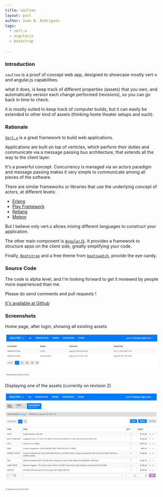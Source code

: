 ```yaml
---
title: vaultee
layout: post
author: Juan B. Rodriguez
tags:
  - vert.x
  - angularjs
  - bootstrap

---
```


### Introduction

`vaultee` is a proof of concept web app, designed to showcase mostly vert-x and angular.js capabilities.

what it does, is keep track of different properties (assets) that you own, and automatically version each change performed (revisions), so you can go back in time to check.

it is mostly suited to keep track of computer builds, but it can easily be extended to other kind of assets (thinking home theater setups and such).


### Rationale

[`Vert.x`](http://vertx.io) is a great framework to build web applications.

Applications are built on top of verticles, which perform their duties and communicate via a message passing bus architecture, that extends all the way to the client layer.

It's a powerful concept. Concurrency is managed via an actors paradigm and message passing makes it very simple to communicate among all pieces of the software.

There are similar frameworks or libraries that use the underlying concept of actors, at different levels:

- [Erlang](http://www.erlang.org/)
- [Play Framework](http://www.playframework.com/)
- [Retlang](http://code.google.com/p/retlang/)
- [Meteor](http://www.meteor.com/)

But I believe only vert.x allows mixing different languages to construct your application.

The other main component is [`AngularJS`](http://www.angularjs.org/). It provides a framework to structure apps on the client side, greatly simplifying your code.

Finally, [`Bootstrap`](http://twitter.github.com/bootstrap/) and a free theme from [`bootswatch`](bootswatch.com/), provide the eye candy.


### Source Code

The code is alpha level, and I'm looking forward to get it reviewed by people more experienced than me.

Please do send comments and pull requests !

[It's available at Github](http://github.com/apertoire/vaultee)


### Screenshots

Home page, after login, showing all existing assets

![homepage listing all assets](/img/all.png)

Displaying one of the assets (currently on revision 2)

![display one asset](/img/assetview.png)
